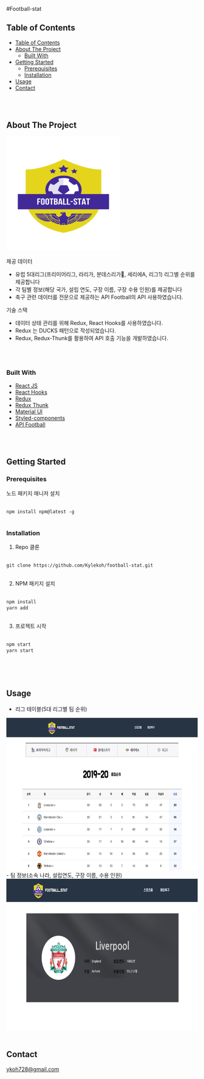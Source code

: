 #Football-stat

## Table of Contents
- [Table of Contents](#table-of-contents)
- [About The Project](#about-the-project)
  - [Built With](#built-with)
- [Getting Started](#getting-started)
  - [Prerequisites](#prerequisites)
  - [Installation](#installation)
- [Usage](#usage)
- [Contact](#contact)

<br/>
<br/>


## About The Project
<img src='./src/Images/logo1.png' width="300" height="300" margin="0 auto">
<br/>

제공 데이터
- 유럽 5대리그(프리미어리그, 라리가, 분데스리가, 세리에A, 리그1) 리그별 순위를 제공합니다
- 각 팀별 정보(해당 국가, 설립 연도, 구장 이름, 구장 수용 인원)를 제공합니다
- 축구 관련 데이터를 전문으로 제공하는 API Football의 API 사용하였습니다.

기술 스택
- 데이터 상태 관리를 위해 Redux, React Hooks를 사용하였습니다.
- Redux 는 DUCKS 패턴으로 작성되었습니다.
- Redux, Redux-Thunk를 활용하여 API 호출 기능을 개발하였습니다. 

<br/>
<br/>

### Built With
- [React JS](https://ko.reactjs.org/)
- [React Hooks](https://ko.reactjs.org/docs/hooks-intro.html)
- [Redux](https://redux.js.org/)
- [Redux Thunk](https://github.com/reduxjs/redux-thunk)
- [Material UI](https://material-ui.com/)
- [Styled-components](https://styled-components.com/)
- [API Football](https://www.api-football.com/)


<br/>
<br/>

## Getting Started

### Prerequisites
노드 패키지 매니저 설치
<pre>
<code>
npm install npm@latest -g
</code>
</pre>

### Installation
1. Repo 클론
<pre>
<code>
git clone https://github.com/Kylekoh/football-stat.git
</code>
</pre> 

2. NPM 패키지 설치
<pre>
<code>
npm install
yarn add
</code>
</pre> 

3. 프로젝트 시작
<pre>
<code>
npm start
yarn start
</code>
</pre> 

<br/>
<br/>

## Usage
- 리그 테이블(5대 리그별 팀 순위)
<img src='./src/Images/stat_table.png' width="600" height="400" margin="0 auto">
<br/>
- 팀 정보(소속 나라, 설립연도, 구장 이름, 수용 인원)
<img src='./src/Images/stat_team.png' width="600" height="400" margin="0 auto">

<br/>
<br/>

## Contact
<ykoh728@gmail.com>